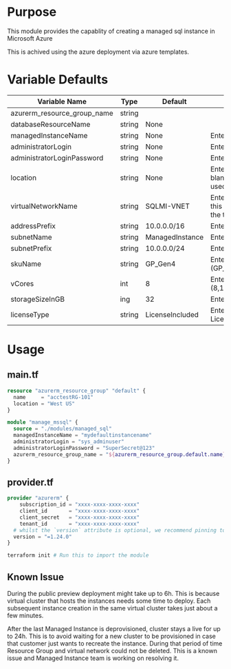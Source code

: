 # Purpose
This module provides the capablity of creating a managed sql instance in Microsoft Azure

This is achived using the azure deployment via azure templates.

# Variable Defaults

| **Variable Name** | **Type** | **Default** | **Description** |
|------|---------|----------|--------|
|azurerm_resource_group_name|string| | 
|databaseResourceName|string|None| 
|managedInstanceName|string|None|Enter managed instance name.|
|administratorLogin|string|None|Enter user name.|
|administratorLoginPassword|string|None|Enter password.|
|location|string|None|Enter location. If you leave this field blank resource group location would be used.|
|virtualNetworkName|string|SQLMI-VNET|Enter virtual network name. If you leave this field blank name will be created by the template.|
|addressPrefix|string|10.0.0.0/16|Enter virtual network address prefix.|
|subnetName|string|ManagedInstance|Enter subnet name.|
|subnetPrefix|string|10.0.0.0/24|Enter subnet address prefix.|
|skuName|string|GP_Gen4|Enter sku name.(GP_Gen4,GP_Gen5,BC_Gen4,BC_Gen5)|
|vCores|int|8|Enter number of vCores.(8,16,24,32,40,64,80)|
|storageSizeInGB|ing|32|Enter storage size.(min 32 max 8192)|
|licenseType|string|LicenseIncluded|Enter license type. (BasePrice, LicenseIncluded)|

# Usage

## main.tf
```tf
resource "azurerm_resource_group" "default" {
  name     = "acctestRG-101"
  location = "West US"
}

module "manage_mssql" {
  source = "./modules/managed_sql"
  managedInstanceName = "mydefaultinstancename"
  administratorLogin = "sys_adminuser"
  administratorLoginPassword = "SuperSecret@123"
  azurerm_resource_group_name = "${azurerm_resource_group.default.name}"
}
```
## provider.tf
```tf
provider "azurerm" {
    subscription_id = "xxxx-xxxx-xxxx-xxxx"
    client_id       = "xxxx-xxxx-xxxx-xxxx"
    client_secret   = "xxxx-xxxx-xxxx-xxxx"
    tenant_id       = "xxxx-xxxx-xxxx-xxxx"
  # whilst the `version` attribute is optional, we recommend pinning to a given version of the Provider
  version = "=1.24.0"
}
```

```bash
terraform init # Run this to import the module
```

## Known Issue

During the public preview deployment might take up to 6h. This is because virtual cluster that hosts the instances needs some time to deploy. Each subsequent instance creation in the same virtual cluster takes just about a few minutes.

After the last Managed Instance is deprovisioned, cluster stays a live for up to 24h. This is to avoid waiting for a new cluster to be provisioned in case that customer just wants to recreate the instance. During that period of time Resource Group and virtual network could not be deleted. This is a known issue and Managed Instance team is working on resolving it.